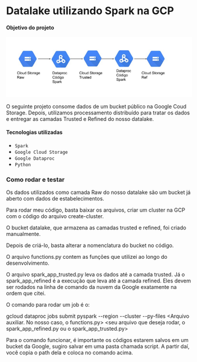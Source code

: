 # Datalake utilizando Spark na GCP

#### Objetivo do projeto

<img src="imagens\Desenho.jpg">

<p>
O seguinte projeto consome dados de um bucket público na Google Coud Storage. Depois, utilizamos processamento distribuído para tratar os dados e entregar as camadas Trusted e Refined do nosso datalake. 
 </p>

#### Tecnologias utilizadas
- ``Spark``
- ``Google Cloud Storage``
- ``Google Dataproc``
- ``Python``
### Como rodar e testar
<p> Os dados utilizados como camada Raw do nosso datalake são um bucket já aberto com dados de estabelecimentos. 

Para rodar meu código, basta baixar os arquivos, criar um cluster na GCP com o código do arquivo create-cluster.

O bucket datalake, que armazena as camadas trusted e refined, foi criado manualmente.

Depois de criá-lo, basta alterar a nomenclatura do bucket no código. 

O arquivo functions.py contem as funções que utilizei ao longo do desenvolvimento. 

O arquivo spark_app_trusted.py leva os dados até a camada trusted. Já o spark_app_refined é a execução que leva até a camada refined. Eles devem ser rodados na linha de comando da nuvem da Google exatamente na ordem que citei.

O comando para rodar um job é o:

gcloud dataproc jobs submit pyspark
--region <Sua regiao>
--cluster <Nome do cluster>
--py-files <Arquivo auxiliar. No nosso caso, o functions.py>
<seu arquivo que deseja rodar, o spark_app_refined.py ou o spark_app_trusted.py>

Para o comando funcionar, é importante os códigos estarem salvos em um bucket da Google, sugiro salvar em uma pasta chamada script. A partir daí, você copia o path dela e coloca no comando acima.

</p>
